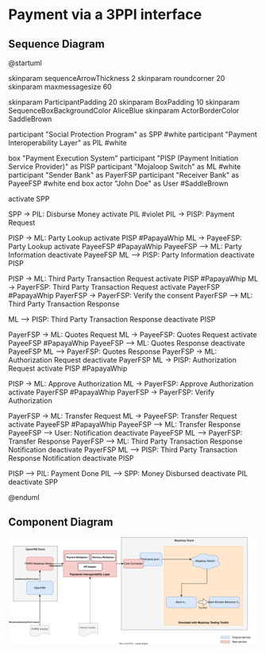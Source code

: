 # Payment via a 3PPI interface

## Sequence Diagram

@startuml

skinparam sequenceArrowThickness 2
skinparam roundcorner 20
skinparam maxmessagesize 60

skinparam ParticipantPadding 20
skinparam BoxPadding 10
skinparam SequenceBoxBackgroundColor AliceBlue
skinparam ActorBorderColor    SaddleBrown

participant "Social Protection Program" as SPP #white
participant "Payment Interoperability Layer" as PIL #white

box "Payment Execution System"
participant "PISP (Payment Initiation Service Provider)" as PISP
participant "Mojaloop Switch" as ML #white
participant "Sender Bank" as PayerFSP
participant "Receiver Bank" as PayeeFSP #white
end box
actor "John Doe" as User #SaddleBrown

activate SPP

SPP -> PIL: Disburse Money
activate PIL #violet
PIL -> PISP: Payment Request

PISP -> ML: Party Lookup
activate PISP #PapayaWhip
ML -> PayeeFSP: Party Lookup
activate PayeeFSP #PapayaWhip
PayeeFSP --> ML: Party Information
deactivate PayeeFSP
ML --> PISP: Party Information
deactivate PISP

PISP -> ML: Third Party Transaction Request
activate PISP #PapayaWhip
ML -> PayerFSP: Third Party Transaction Request
activate PayerFSP #PapayaWhip
PayerFSP -> PayerFSP: Verify the consent
PayerFSP --> ML: Third Party Transaction Response

ML --> PISP: Third Party Transaction Response
deactivate PISP

PayerFSP -> ML: Quotes Request
ML -> PayeeFSP: Quotes Request
activate PayeeFSP #PapayaWhip
PayeeFSP --> ML: Quotes Response
deactivate PayeeFSP
ML --> PayerFSP: Quotes Response
PayerFSP -> ML: Authorization Request
deactivate PayerFSP
ML -> PISP: Authorization Request
activate PISP #PapayaWhip

PISP -> ML: Approve Authorization
ML -> PayerFSP: Approve Authorization
activate PayerFSP #PapayaWhip
PayerFSP -> PayerFSP: Verify Authorization

PayerFSP -> ML: Transfer Request
ML -> PayeeFSP: Transfer Request
activate PayeeFSP #PapayaWhip
PayeeFSP --> ML: Transfer Response
PayeeFSP --> User: Notification
deactivate PayeeFSP
ML --> PayerFSP: Transfer Response
PayerFSP --> ML: Third Party Transaction Response Notification
deactivate PayerFSP
ML --> PISP: Third Party Transaction Response Notification
deactivate PISP

PISP --> PIL: Payment Done
PIL --> SPP: Money Disbursed
deactivate PIL
deactivate SPP

@enduml

## Component Diagram

![FHIR PoC Component Diagram](/assets/fhir-invoice-pisp-poc.drawio.svg)
